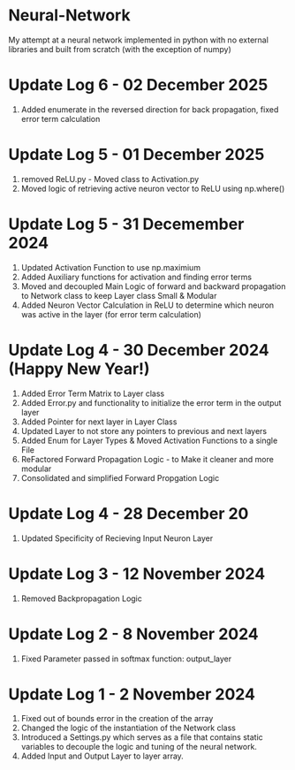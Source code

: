 # Neural-Network
My attempt at a neural network implemented in python with no external libraries and built from scratch (with the exception of numpy)


# Update Log 6 - 02 December 2025
1. Added enumerate in the reversed direction for back propagation, fixed error term calculation

# Update Log 5 - 01 December 2025
1. removed ReLU.py - Moved class to Activation.py
2. Moved logic of retrieving active neuron vector to ReLU using np.where()

# Update Log 5 - 31 Decemember 2024
1. Updated Activation Function to use np.maximium
2. Added Auxiliary functions for activation and finding error terms
3. Moved and decoupled Main Logic of forward and backward propagation to Network class to keep Layer class Small & Modular
4. Added Neuron Vector Calculation in ReLU to determine which neuron was active in the layer (for error term calculation)

# Update Log 4 - 30 December 2024 (Happy New Year!)
1. Added Error Term Matrix to Layer class
2. Added Error.py and functionality to initialize the error term in the output layer
3. Added Pointer for next layer in Layer Class
4. Updated Layer to not store any pointers to previous and next layers
5. Added Enum for Layer Types & Moved Activation Functions to a single File
6. ReFactored Forward Propagation Logic - to Make it cleaner and more modular
7. Consolidated and simplified Forward Propgation Logic

# Update Log 4 - 28 December 20
1. Updated Specificity of Recieving Input Neuron Layer

# Update Log 3 - 12 November 2024
1. Removed Backpropagation Logic

# Update Log 2 - 8 November 2024
1. Fixed Parameter passed in softmax function: output_layer

# Update Log 1 - 2 November 2024
1. Fixed out of bounds error in the creation of the array
2. Changed the logic of the instantiation of the Network class
3. Introduced a Settings.py which serves as a file that contains static variables to decouple the logic and tuning of the neural network.
4. Added Input and Output Layer to layer array.